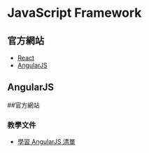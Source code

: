 # JavaScript Framework

## 官方網站
* [React](http://facebook.github.io/react/)
* [AngularJS](https://angularjs.org/)

## AngularJS

##官方網站
### 教學文件
* [學習 AngularJS 清單](https://github.com/jmcunningham/AngularJS-Learning/blob/master/ZH-TW.md)